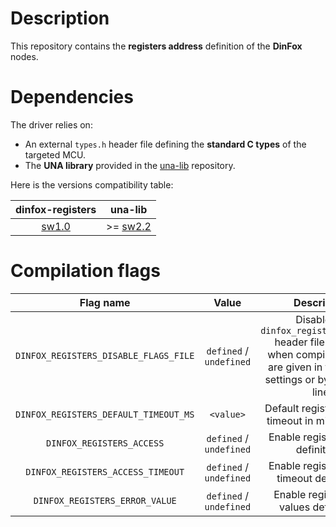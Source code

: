 # Description

This repository contains the **registers address** definition of the **DinFox** nodes.

# Dependencies

The driver relies on:

* An external `types.h` header file defining the **standard C types** of the targeted MCU.
* The **UNA library** provided in the [una-lib](https://github.com/Ludovic-Lesur/una-lib) repository.

Here is the versions compatibility table:

| **dinfox-registers** | **una-lib** |
|:---:|:---:|
| [sw1.0](https://github.com/Ludovic-Lesur/dinfox-registers/releases/tag/sw1.0) | >= [sw2.2](https://github.com/Ludovic-Lesur/una-lib/releases/tag/sw2.2) |

# Compilation flags

| **Flag name** | **Value** | **Description** |
|:---:|:---:|:---:|
| `DINFOX_REGISTERS_DISABLE_FLAGS_FILE` | `defined` / `undefined` | Disable the `dinfox_registers_flags.h` header file inclusion when compilation flags are given in the project settings or by command line. |
| `DINFOX_REGISTERS_DEFAULT_TIMEOUT_MS` | `<value>` | Default registers access timeout in milliseconds. |
| `DINFOX_REGISTERS_ACCESS` | `defined` / `undefined` | Enable register access definitions. |
| `DINFOX_REGISTERS_ACCESS_TIMEOUT` | `defined` / `undefined` | Enable register access timeout definitions. |
| `DINFOX_REGISTERS_ERROR_VALUE` | `defined` / `undefined` | Enable register error values definitions. |

